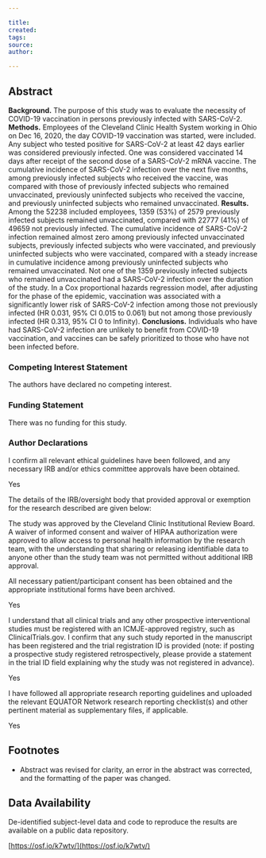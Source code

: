 ```yaml
---

title:
created:
tags:
source:
author:

---
```

## Abstract

**Background.** The purpose of this study was to evaluate the necessity of COVID-19 vaccination in persons previously infected with SARS-CoV-2. **Methods.** Employees of the Cleveland Clinic Health System working in Ohio on Dec 16, 2020, the day COVID-19 vaccination was started, were included. Any subject who tested positive for SARS-CoV-2 at least 42 days earlier was considered previously infected. One was considered vaccinated 14 days after receipt of the second dose of a SARS-CoV-2 mRNA vaccine. The cumulative incidence of SARS-CoV-2 infection over the next five months, among previously infected subjects who received the vaccine, was compared with those of previously infected subjects who remained unvaccinated, previously uninfected subjects who received the vaccine, and previously uninfected subjects who remained unvaccinated. **Results.** Among the 52238 included employees, 1359 (53%) of 2579 previously infected subjects remained unvaccinated, compared with 22777 (41%) of 49659 not previously infected. The cumulative incidence of SARS-CoV-2 infection remained almost zero among previously infected unvaccinated subjects, previously infected subjects who were vaccinated, and previously uninfected subjects who were vaccinated, compared with a steady increase in cumulative incidence among previously uninfected subjects who remained unvaccinated. Not one of the 1359 previously infected subjects who remained unvaccinated had a SARS-CoV-2 infection over the duration of the study. In a Cox proportional hazards regression model, after adjusting for the phase of the epidemic, vaccination was associated with a significantly lower risk of SARS-CoV-2 infection among those not previously infected (HR 0.031, 95% CI 0.015 to 0.061) but not among those previously infected (HR 0.313, 95% CI 0 to Infinity). **Conclusions.** Individuals who have had SARS-CoV-2 infection are unlikely to benefit from COVID-19 vaccination, and vaccines can be safely prioritized to those who have not been infected before.

### Competing Interest Statement

The authors have declared no competing interest.

### Funding Statement

There was no funding for this study.

### Author Declarations

I confirm all relevant ethical guidelines have been followed, and any necessary IRB and/or ethics committee approvals have been obtained.

Yes

The details of the IRB/oversight body that provided approval or exemption for the research described are given below:

The study was approved by the Cleveland Clinic Institutional Review Board. A waiver of informed consent and waiver of HIPAA authorization were approved to allow access to personal health information by the research team, with the understanding that sharing or releasing identifiable data to anyone other than the study team was not permitted without additional IRB approval.

All necessary patient/participant consent has been obtained and the appropriate institutional forms have been archived.

Yes

I understand that all clinical trials and any other prospective interventional studies must be registered with an ICMJE-approved registry, such as ClinicalTrials.gov. I confirm that any such study reported in the manuscript has been registered and the trial registration ID is provided (note: if posting a prospective study registered retrospectively, please provide a statement in the trial ID field explaining why the study was not registered in advance).

Yes

I have followed all appropriate research reporting guidelines and uploaded the relevant EQUATOR Network research reporting checklist(s) and other pertinent material as supplementary files, if applicable.

Yes

## Footnotes

-   Abstract was revised for clarity, an error in the abstract was corrected, and the formatting of the paper was changed.
    

## Data Availability

De-identified subject-level data and code to reproduce the results are available on a public data repository.

[https://osf.io/k7wtv/](https://osf.io/k7wtv/)